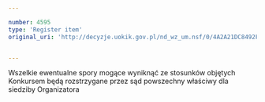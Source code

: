 ```yaml
---

number: 4595
type: 'Register item'
original_uri: 'http://decyzje.uokik.gov.pl/nd_wz_um.nsf/0/4A2A21DC8492F0B9C1257B6400400FBB?OpenDocument'


---
```


Wszelkie ewentualne spory mogące wyniknąć ze stosunków objętych Konkursem będą rozstrzygane przez sąd powszechny właściwy dla siedziby Organizatora
